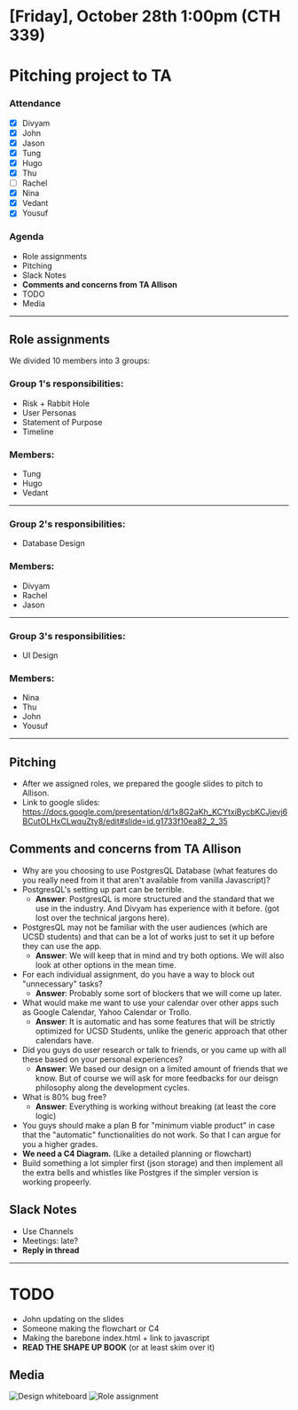# [Friday], October 28th 1:00pm (CTH 339)
# Pitching project to TA

### Attendance
- [x] Divyam
- [x] John
- [x] Jason
- [x] Tung
- [x] Hugo
- [x] Thu
- [ ] Rachel
- [x] Nina
- [x] Vedant
- [x] Yousuf

### Agenda
- Role assignments
- Pitching
- Slack Notes
- **Comments and concerns from TA Allison**
- TODO
- Media
<hr>

## Role assignments
We divided 10 members into 3 groups:

### Group 1's responsibilities:
- Risk + Rabbit Hole
- User Personas
- Statement of Purpose
- Timeline

### Members:
- Tung
- Hugo
- Vedant
<hr>

### Group 2's responsibilities:
- Database Design

### Members:
- Divyam
- Rachel
- Jason
<hr>

### Group 3's responsibilities:
- UI Design

### Members:
- Nina
- Thu
- John
- Yousuf
<hr>

## Pitching
- After we assigned roles, we prepared the google slides to pitch to Allison.
- Link to google slides: https://docs.google.com/presentation/d/1x8G2aKh_KCYtxiBycbKCJjevj6BCutOLHxCLwquZty8/edit#slide=id.g1733f10ea82_2_35

## **Comments and concerns from TA Allison**
- Why are you choosing to use PostgresQL Database (what features do you really need from it that aren't available from vanilla Javascript)?
- PostgresQL's setting up part can be terrible.
  + **Answer**: PostgresQL is more structured and the standard that we use in the industry. And Divyam has experience with it before. (got lost over the technical jargons here).
- PostgresQL may not be familiar with the user audiences (which are UCSD students) and that can be a lot of works just to set it up before they can use the app.
  + **Answer**: We will keep that in mind and try both options. We will also look at other options in the mean time. 
- For each individual assignment, do you have a way to block out "unnecessary" tasks?
  + **Answer**: Probably some sort of blockers that we will come up later.
- What would make me want to use your calendar over other apps such as Google Calendar, Yahoo Calendar or Trollo.
  + **Answer**: It is automatic and has some features that will be strictly optimized for UCSD Students, unlike the generic approach that other calendars have. 
- Did you guys do user research or talk to friends, or you came up with all these based on your personal experiences? 
  + **Answer**: We based our design on a limited amount of friends that we know. But of course we will ask for more feedbacks for our deisgn philosophy along the development cycles. 
- What is 80% bug free?
  + **Answer**: Everything is working without breaking (at least the core logic)
-  You guys should make a plan B for "minimum viable product" in case that the "automatic" functionalities do not work. So that I can argue for you a higher grades.
-  **We need a C4 Diagram.** (Like a detailed planning or flowchart)
-  Build something a lot simpler first (json storage) and then implement all the extra bells and whistles like Postgres if the simpler version is working propeerly.

## Slack Notes
- Use Channels
- Meetings: late?
- **Reply in thread**
<hr>

# TODO
- John updating on the slides
- Someone making the flowchart or C4
- Making the barebone index.html + link to javascript
- **READ THE SHAPE UP BOOK** (or at least skim over it)

## Media
![Design whiteboard](./assets/images/mmddyy-description.jpg)
![Role assignment](./assets/images/mmddyy-description.jpg)